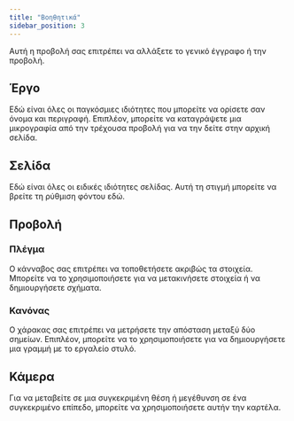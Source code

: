 ```yaml
---
title: "Βοηθητικά"
sidebar_position: 3
---
```


Αυτή η προβολή σας επιτρέπει να αλλάξετε το γενικό έγγραφο ή την προβολή.

## Έργο

Εδώ είναι όλες οι παγκόσμιες ιδιότητες που μπορείτε να ορίσετε σαν όνομα και περιγραφή. Επιπλέον, μπορείτε να καταγράψετε μια μικρογραφία από την τρέχουσα προβολή για να την δείτε στην αρχική σελίδα.

## Σελίδα

Εδώ είναι όλες οι ειδικές ιδιότητες σελίδας. Αυτή τη στιγμή μπορείτε να βρείτε τη ρύθμιση φόντου εδώ.

## Προβολή

### Πλέγμα

Ο κάνναβος σας επιτρέπει να τοποθετήσετε ακριβώς τα στοιχεία. Μπορείτε να το χρησιμοποιήσετε για να μετακινήσετε στοιχεία ή να δημιουργήσετε σχήματα.

### Κανόνας

Ο χάρακας σας επιτρέπει να μετρήσετε την απόσταση μεταξύ δύο σημείων. Επιπλέον, μπορείτε να το χρησιμοποιήσετε για να δημιουργήσετε μια γραμμή με το εργαλείο στυλό.

## Κάμερα

Για να μεταβείτε σε μια συγκεκριμένη θέση ή μεγέθυνση σε ένα συγκεκριμένο επίπεδο, μπορείτε να χρησιμοποιήσετε αυτήν την καρτέλα.
